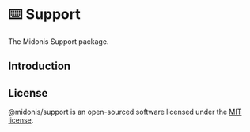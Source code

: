 # ⌨️ Support

The Midonis Support package.

## Introduction

## License

@midonis/support is an open-sourced software licensed under the [MIT license](LICENSE.md).
